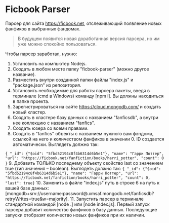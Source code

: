 # Ficbook Parser
Парсер для сайта https://ficbook.net, отслеживающий появление новых фанфиков в выбранных фандомах. 
> В будущем появится новая доработанная версия парсера, но им уже можно спокойно пользоваться.

Чтобы парсер заработал, нужно:
1. Установить на компьютер Nodejs.
2. Создать в любом месте папку "ficbook-parser" (можно другое название).
3. Разместить внутри созданной папки файлы "index.js" и "package.json" из репозитория.
4. Установить необходимые для работы парсера пакеты, введя в терминале (cmd в Windows) команду [npm i]. Вы должны находиться в папке проекта.
5. Зарегистрироваться на сайте https://cloud.mongodb.com/ и создать новый кластер.
6. Создать в кластере базу данных с названием "fanficsdb", а внутри нее коллекцию с названием "fanfics". 
7. Создать юзера со всеми правами.
8. Создать в "fanfics" объекты c названием нужного вам фэндома, ссылкой на него и количеством фанфиков в значении 0. ID создается автоматически. Выглядеть должно так: 

`{ "_id": {"$oid": "5fbd52194c8f4b6314d6b5e1"}, "name": "Гарри Поттер", "url": "https://ficbook.net/fanfiction/books/harri_potter", "count": 0 }`
9. Добавить ТОЛЬКО последнему объекту свойство last со значением true (тип значения – boolean). Выглядеть должно так: `{ "_id": {"$oid": "5fbd52194c8f4b6314d6b5e1"}, "name": "Гарри Поттер", "url": "https://ficbook.net/fanfiction/books/harri_potter", "count": 0, "last": true}`
10. Заменить в файле "index.js" путь в строке 6 на путь к вашей базе данных: [mongodb+srv://username:password@<clustername>.xmsaf.mongodb.net/fanficsdb?retryWrites=true&w=majority]. 
11. Запустить парсер в терминале стандартной командой [node .] или [node index.js]. Первый запуск парсера добавит количество фанфиков в базу данных. Последующие запуски отобразят количество новых фанфиков при их наличии.

